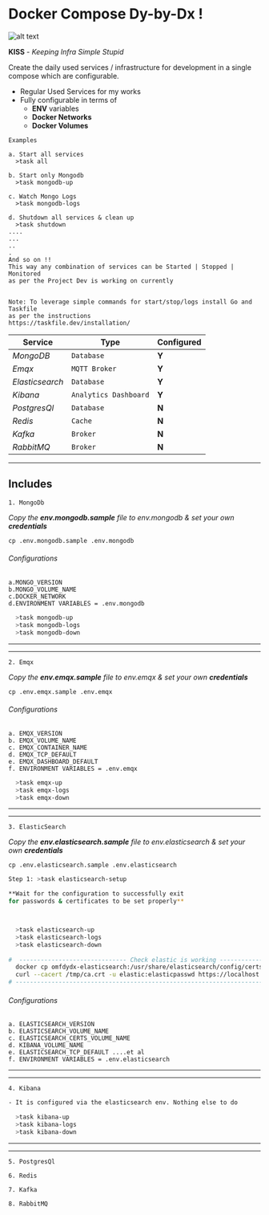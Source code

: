 # Docker Compose Dy-by-Dx !


![alt text](https://i.imgur.com/6mSCz9P.png "KISS")

**KISS** - _Keeping Infra Simple Stupid_  

Create the daily used services / infrastructure for development in a single compose which
are configurable. 
- Regular Used Services for my works
- Fully configurable in terms of 
  - **ENV** variables
  - **Docker Networks**
  - **Docker Volumes**

```
Examples

a. Start all services
  >task all

b. Start only Mongodb
  >task mongodb-up

c. Watch Mongo Logs
  >task mongodb-logs

d. Shutdown all services & clean up
  >task shutdown
....
...
..
.
And so on !!
This way any combination of services can be Started | Stopped | Monitored
as per the Project Dev is working on currently


Note: To leverage simple commands for start/stop/logs install Go and Taskfile 
as per the instructions
https://taskfile.dev/installation/
```  

| Service         | Type                  | Configured  | 
|-----------------|-----------------------|-------------|
 | *MongoDB*       | `Database`            | **Y**       |
 | *Emqx*          | `MQTT Broker`         | **Y**       |
 | *Elasticsearch* | `Database`            | **Y**       |
 | *Kibana*        | `Analytics Dashboard` | **Y**       |
 | *PostgresQl*    | `Database`            | **N**       |
 | *Redis*         | `Cache`               | **N**       |
 | *Kafka*         | `Broker`              | **N**       |
 | *RabbitMQ*      | `Broker`              | **N**       |

----
## Includes 
`1. MongoDb`

_Copy the **env.mongodb.sample** file to _env.mongodb_ & set your own **credentials**_ 

```cp .env.mongodb.sample .env.mongodb``` 

###### Configurations
    a.MONGO_VERSION
    b.MONGO_VOLUME_NAME
    c.DOCKER_NETWORK
    d.ENVIRONMENT VARIABLES = .env.mongodb 

```bash
  >task mongodb-up
  >task mongodb-logs
  >task mongodb-down
```

--------
--------

`2. Emqx` 

_Copy the **env.emqx.sample** file to _env.emqx_ & set your own **credentials**_

```cp .env.emqx.sample .env.emqx```
###### Configurations
    a. EMQX_VERSION
    b. EMQX_VOLUME_NAME
    c. EMQX_CONTAINER_NAME
    d. EMQX_TCP_DEFAULT
    e. EMQX_DASHBOARD_DEFAULT
    f. ENVIRONMENT VARIABLES = .env.emqx

```bash
  >task emqx-up
  >task emqx-logs
  >task emqx-down
```
--------
--------
`3. ElasticSearch`

_Copy the **env.elasticsearch.sample** file to _env.elasticsearch_ & set your own **credentials**_

```cp .env.elasticsearch.sample .env.elasticsearch```

```bash
Step 1: >task elasticsearch-setup

**Wait for the configuration to successfully exit 
for passwords & certificates to be set properly**



  >task elasticsearch-up
  >task elasticsearch-logs
  >task elasticsearch-down
  
#  ------------------------------ Check elastic is working --------------------------- 
  docker cp omfdydx-elasticsearch:/usr/share/elasticsearch/config/certs/ca/ca.crt /tmp/.
  curl --cacert /tmp/ca.crt -u elastic:elasticpasswd https://localhost:3200
# -------------------------------------------------------------------------------------

```
###### Configurations
    a. ELASTICSEARCH_VERSION
    b. ELASTICSEARCH_VOLUME_NAME
    c. ELASTICSEARCH_CERTS_VOLUME_NAME
    d. KIBANA_VOLUME_NAME
    e. ELASTICSEARCH_TCP_DEFAULT ....et al
    f. ENVIRONMENT VARIABLES = .env.elasticsearch
--------
--------

`4. Kibana`
```bash
- It is configured via the elasticsearch env. Nothing else to do

  >task kibana-up
  >task kibana-logs
  >task kibana-down

```
--------
--------

`5. PostgresQl`

`6. Redis`

`7. Kafka`

`8. RabbitMQ`
